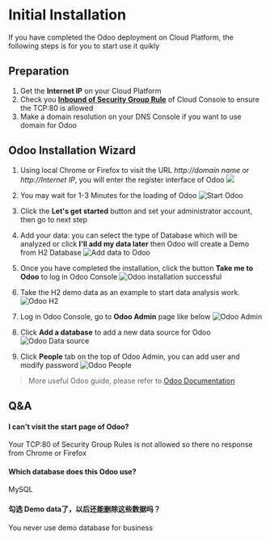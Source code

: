 # Initial Installation

If you have completed the Odoo deployment on Cloud Platform, the following steps is for you to start use it quikly

## Preparation

1. Get the **Internet IP** on your Cloud Platform
2. Check you **[Inbound of Security Group Rule](https://support.websoft9.com/docs/faq/tech-instance.html)** of Cloud Console to ensure the TCP:80 is allowed
3. Make a domain resolution on your DNS Console if you want to use domain for Odoo

## Odoo Installation Wizard

1. Using local Chrome or Firefox to visit the URL *http://domain name* or *http://Internet IP*, you will enter the register interface of Odoo
   ![](https://libs.websoft9.com/Websoft9/DocsPicture/en/metabase/metabase-start-websoft9.png)
2. You may wait for 1-3 Minutes for the loading of Odoo
![Start Odoo](https://libs.websoft9.com/Websoft9/DocsPicture/en/metabase/metabase-starty-websoft9.png)

3. Click the **Let's get started** button and set your administrator account, then go to next step
4. Add your data: you can select the type of Database which will be analyzed or  click **I'll add my data later** then Odoo will create a Demo from H2 Database
![Add data to Odoo](https://libs.websoft9.com/Websoft9/DocsPicture/en/metabase/metabase-installdb-websoft9.png)

5. Once you have completed the installation, click the button **Take me to Odoo** to log in Odoo Console
![Odoo installation successful](https://libs.websoft9.com/Websoft9/DocsPicture/en/metabase/metabase-installss-websoft9.png)

6. Take the H2 demo data as an example to start data analysis work.
![Odoo H2](https://libs.websoft9.com/Websoft9/DocsPicture/en/metabase/metabase-dashborad-websoft9.png)

7. Log in Odoo Console, go to **Odoo Admin** page like below
![Odoo Admin](https://libs.websoft9.com/Websoft9/DocsPicture/en/metabase/metabase-admin-websoft9.png)

8. Click **Add a database** to add a new data source for Odoo
![Odoo Data source](https://libs.websoft9.com/Websoft9/DocsPicture/en/metabase/metabase-adddb-websoft9.png)

9. Click **People** tab on the top of Odoo Admin, you can add user and modify password
![Odoo People](https://libs.websoft9.com/Websoft9/DocsPicture/en/metabase/metabase-users-websoft9.png)

> More useful Odoo guide, please refer to [Odoo Documentation](https://metabase.com/docs/latest/)

## Q&A

#### I can't visit the start page of Odoo?

Your TCP:80 of Security Group Rules is not allowed so there no response from Chrome or Firefox

#### Which database does this Odoo use?

MySQL

#### 勾选 Demo data了，以后还能删除这些数据吗？

You never use demo database for business
